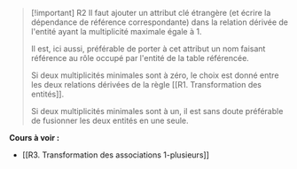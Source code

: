 >[!important] R2
>Il faut ajouter un attribut clé étrangère (et écrire la dépendance de référence correspondante) dans la relation dérivée de l'entité ayant la multiplicité maximale égale à 1.
>
>Il est, ici aussi, préférable de porter à cet attribut un nom faisant référence au rôle occupé par l'entité de la table référencée.
>
>Si deux multiplicités minimales sont à zéro, le choix est donné entre les deux relations dérivées de la règle [[R1. Transformation des entités]].
>
>Si deux multiplicités minimales sont à un, il est sans doute préférable de fusionner les deux entités en une seule.

**Cours à voir :**
- [[R3. Transformation des associations 1-plusieurs]]